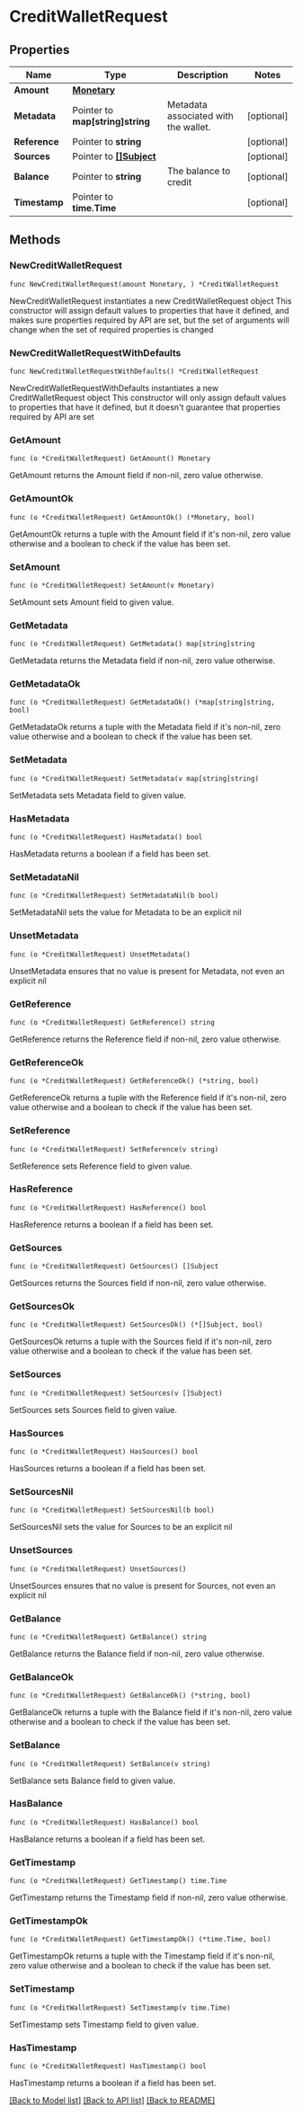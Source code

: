# CreditWalletRequest

## Properties

Name | Type | Description | Notes
------------ | ------------- | ------------- | -------------
**Amount** | [**Monetary**](Monetary.md) |  | 
**Metadata** | Pointer to **map[string]string** | Metadata associated with the wallet. | [optional] 
**Reference** | Pointer to **string** |  | [optional] 
**Sources** | Pointer to [**[]Subject**](Subject.md) |  | [optional] 
**Balance** | Pointer to **string** | The balance to credit | [optional] 
**Timestamp** | Pointer to **time.Time** |  | [optional] 

## Methods

### NewCreditWalletRequest

`func NewCreditWalletRequest(amount Monetary, ) *CreditWalletRequest`

NewCreditWalletRequest instantiates a new CreditWalletRequest object
This constructor will assign default values to properties that have it defined,
and makes sure properties required by API are set, but the set of arguments
will change when the set of required properties is changed

### NewCreditWalletRequestWithDefaults

`func NewCreditWalletRequestWithDefaults() *CreditWalletRequest`

NewCreditWalletRequestWithDefaults instantiates a new CreditWalletRequest object
This constructor will only assign default values to properties that have it defined,
but it doesn't guarantee that properties required by API are set

### GetAmount

`func (o *CreditWalletRequest) GetAmount() Monetary`

GetAmount returns the Amount field if non-nil, zero value otherwise.

### GetAmountOk

`func (o *CreditWalletRequest) GetAmountOk() (*Monetary, bool)`

GetAmountOk returns a tuple with the Amount field if it's non-nil, zero value otherwise
and a boolean to check if the value has been set.

### SetAmount

`func (o *CreditWalletRequest) SetAmount(v Monetary)`

SetAmount sets Amount field to given value.


### GetMetadata

`func (o *CreditWalletRequest) GetMetadata() map[string]string`

GetMetadata returns the Metadata field if non-nil, zero value otherwise.

### GetMetadataOk

`func (o *CreditWalletRequest) GetMetadataOk() (*map[string]string, bool)`

GetMetadataOk returns a tuple with the Metadata field if it's non-nil, zero value otherwise
and a boolean to check if the value has been set.

### SetMetadata

`func (o *CreditWalletRequest) SetMetadata(v map[string]string)`

SetMetadata sets Metadata field to given value.

### HasMetadata

`func (o *CreditWalletRequest) HasMetadata() bool`

HasMetadata returns a boolean if a field has been set.

### SetMetadataNil

`func (o *CreditWalletRequest) SetMetadataNil(b bool)`

 SetMetadataNil sets the value for Metadata to be an explicit nil

### UnsetMetadata
`func (o *CreditWalletRequest) UnsetMetadata()`

UnsetMetadata ensures that no value is present for Metadata, not even an explicit nil
### GetReference

`func (o *CreditWalletRequest) GetReference() string`

GetReference returns the Reference field if non-nil, zero value otherwise.

### GetReferenceOk

`func (o *CreditWalletRequest) GetReferenceOk() (*string, bool)`

GetReferenceOk returns a tuple with the Reference field if it's non-nil, zero value otherwise
and a boolean to check if the value has been set.

### SetReference

`func (o *CreditWalletRequest) SetReference(v string)`

SetReference sets Reference field to given value.

### HasReference

`func (o *CreditWalletRequest) HasReference() bool`

HasReference returns a boolean if a field has been set.

### GetSources

`func (o *CreditWalletRequest) GetSources() []Subject`

GetSources returns the Sources field if non-nil, zero value otherwise.

### GetSourcesOk

`func (o *CreditWalletRequest) GetSourcesOk() (*[]Subject, bool)`

GetSourcesOk returns a tuple with the Sources field if it's non-nil, zero value otherwise
and a boolean to check if the value has been set.

### SetSources

`func (o *CreditWalletRequest) SetSources(v []Subject)`

SetSources sets Sources field to given value.

### HasSources

`func (o *CreditWalletRequest) HasSources() bool`

HasSources returns a boolean if a field has been set.

### SetSourcesNil

`func (o *CreditWalletRequest) SetSourcesNil(b bool)`

 SetSourcesNil sets the value for Sources to be an explicit nil

### UnsetSources
`func (o *CreditWalletRequest) UnsetSources()`

UnsetSources ensures that no value is present for Sources, not even an explicit nil
### GetBalance

`func (o *CreditWalletRequest) GetBalance() string`

GetBalance returns the Balance field if non-nil, zero value otherwise.

### GetBalanceOk

`func (o *CreditWalletRequest) GetBalanceOk() (*string, bool)`

GetBalanceOk returns a tuple with the Balance field if it's non-nil, zero value otherwise
and a boolean to check if the value has been set.

### SetBalance

`func (o *CreditWalletRequest) SetBalance(v string)`

SetBalance sets Balance field to given value.

### HasBalance

`func (o *CreditWalletRequest) HasBalance() bool`

HasBalance returns a boolean if a field has been set.

### GetTimestamp

`func (o *CreditWalletRequest) GetTimestamp() time.Time`

GetTimestamp returns the Timestamp field if non-nil, zero value otherwise.

### GetTimestampOk

`func (o *CreditWalletRequest) GetTimestampOk() (*time.Time, bool)`

GetTimestampOk returns a tuple with the Timestamp field if it's non-nil, zero value otherwise
and a boolean to check if the value has been set.

### SetTimestamp

`func (o *CreditWalletRequest) SetTimestamp(v time.Time)`

SetTimestamp sets Timestamp field to given value.

### HasTimestamp

`func (o *CreditWalletRequest) HasTimestamp() bool`

HasTimestamp returns a boolean if a field has been set.


[[Back to Model list]](../README.md#documentation-for-models) [[Back to API list]](../README.md#documentation-for-api-endpoints) [[Back to README]](../README.md)



